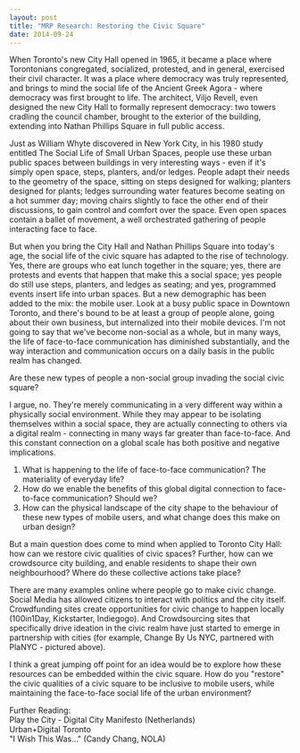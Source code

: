 ```yaml
---
layout: post
title: "MRP Research: Restoring the Civic Square"
date: 2014-09-24
---
```


When Toronto's new City Hall opened in 1965, it became a place where Torontonians congregated, socialized, protested, and in general, exercised their civil character. It was a place where democracy was truly represented, and brings to mind the social life of the Ancient Greek Agora - where democracy was first brought to life. The architect, Viljo Revell, even designed the new City Hall to formally represent democracy: two towers cradling the council chamber, brought to the exterior of the building, extending into Nathan Phillips Square in full public access. 

Just as William Whyte discovered in New York City, in his 1980 study entitled The Social Life of Small Urban Spaces, people use these urban public spaces between buildings in very interesting ways - even if it's simply open space, steps, planters, and/or ledges. People adapt their needs to the geometry of the space, sitting on steps designed for walking; planters designed for plants; ledges surrounding water features become seating on a hot summer day; moving chairs slightly to face the other end of their discussions, to gain control and comfort over the space. Even open spaces contain a ballet of movement, a well orchestrated gathering of people interacting face to face. 

But when you bring the City Hall and Nathan Phillips Square into today's age, the social life of the civic square has adapted to the rise of technology. Yes, there are groups who eat lunch together in the square; yes, there are protests and events that happen that make this a social space; yes people do still use steps, planters, and ledges as seating; and yes, programmed events insert life into urban spaces. But a new demographic has been added to the mix: the mobile user. Look at a busy public space in Downtown Toronto, and there's bound to be at least a group of people alone, going about their own business, but internalized into their mobile devices. I'm not going to say that we've become non-social as a whole, but in many ways, the life of face-to-face communication has diminished substantially, and the way interaction and communication occurs on a daily basis in the public realm has changed. 

Are these new types of people a non-social group invading the social civic square? 

I argue, no. They're merely communicating in a very different way within a physically social environment. While they may appear to be isolating themselves within a social space, they are actually connecting to others via a digital realm - connecting in many ways far greater than face-to-face. And this constant connection on a global scale has both positive and negative implications.

<ol>
<li>What is happening to the life of face-to-face communication? The materiality of everyday life?</li>
<li>How do we enable the benefits of this global digital connection to face-to-face communication? Should we?</li>
<li>How can the physical landscape of the city shape to the behaviour of these new types of mobile users, and what change does this make on urban design?</li>
</ol>

But a main question does come to mind when applied to Toronto City Hall: how can we restore civic qualities of civic spaces? Further, how can we crowdsource city building, and enable residents to shape their own neighbourhood? Where do these collective actions take place?

There are many examples online where people go to make civic change. Social Media has allowed citizens to interact with politics and the city itself. Crowdfunding sites create opportunities for civic change to happen locally (100in1Day, Kickstarter, Indiegogo). And Crowdsourcing sites that specifically drive ideation in the civic realm have just started to emerge in partnership with cities (for example, Change By Us NYC, partnered with PlaNYC - pictured above).

I think a great jumping off point for an idea would be to explore how these resources can be embedded within the civic square. How do you "restore" the civic qualities of a civic square to be inclusive to mobile users, while maintaining the face-to-face social life of the urban environment?

Further Reading: <br>
Play the City - Digital City Manifesto (Netherlands)<br>
Urban+Digital Toronto<br>
"I Wish This Was..." (Candy Chang, NOLA)<br>
